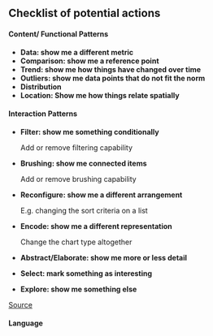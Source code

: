 

## Checklist of potential actions

#### Content/ Functional Patterns

- **Data: show me a different metric**
- **Comparison: show me a reference point**
- **Trend: show me how things have changed over time**
- **Outliers: show me data points that do not fit the norm**
- **Distribution**
- **Location: Show me how things relate spatially**



#### Interaction Patterns

- **Filter: show me something conditionally**

  Add or remove filtering capability

- **Brushing: show me connected items**

  Add or remove brushing capability

- **Reconfigure: show me a different arrangement**

  E.g. changing the sort criteria on a list

- **Encode: show me a different representation**

  Change the chart type altogether

- **Abstract/Elaborate: show me more or less detail**

- **Select: mark something as interesting**

- **Explore: show me something else**

[Source](http://www.infovis-wiki.net/index.php?title=Visualization_Design_Patterns)

#### Language
 




